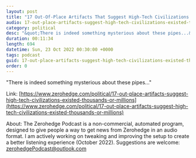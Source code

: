 ```yaml
---
layout: post
title: "17 Out-Of-Place Artifacts That Suggest High-Tech Civilizations Existed Thousands (Or Millions) Of Years Ago"
audio: 17-out-place-artifacts-suggest-high-tech-civilizations-existed-thousands-or-millions-0
category: political
desc: "&quot;There is indeed something mysterious about these pipes...&quot;"
duration: 00:11:34
length: 694
datetime: Sun, 23 Oct 2022 00:30:00 +0000
tags: podcast
guid: 17-out-place-artifacts-suggest-high-tech-civilizations-existed-thousands-or-millions-0
order: 0
---
```

&quot;There is indeed something mysterious about these pipes...&quot;

Link: [https://www.zerohedge.com/political/17-out-place-artifacts-suggest-high-tech-civilizations-existed-thousands-or-millions](https://www.zerohedge.com/political/17-out-place-artifacts-suggest-high-tech-civilizations-existed-thousands-or-millions)

About: The Zerohedge Podcast is a non-commercial, automated program, designed to give people a way to get news from Zerohedge in an audio format.  I am actively working on tweaking and improving the setup to create a better listening experience (October 2022).  Suggestions are welcome: [zerohedgePodcast@outlook.com](mailto:zerohedgePodcast@outlook.com)